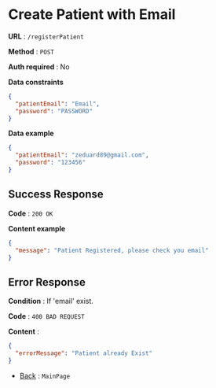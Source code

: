 # Create Patient with Email

**URL** : `/registerPatient`

**Method** : `POST`

**Auth required** : No

**Data constraints**

```json
{
  "patientEmail": "Email",
  "password": "PASSWORD"
}
```

**Data example**

```json
{
  "patientEmail": "zeduard89@gmail.com",
  "password": "123456"
}
```

## Success Response

**Code** : `200 OK`

**Content example**

```json
{
  "message": "Patient Registered, please check you email"
}
```

## Error Response

**Condition** : If 'email' exist.

**Code** : `400 BAD REQUEST`

**Content** :

```json
{
  "errorMessage": "Patient already Exist"
}
```

- [Back](../../README.md) : `MainPage`
